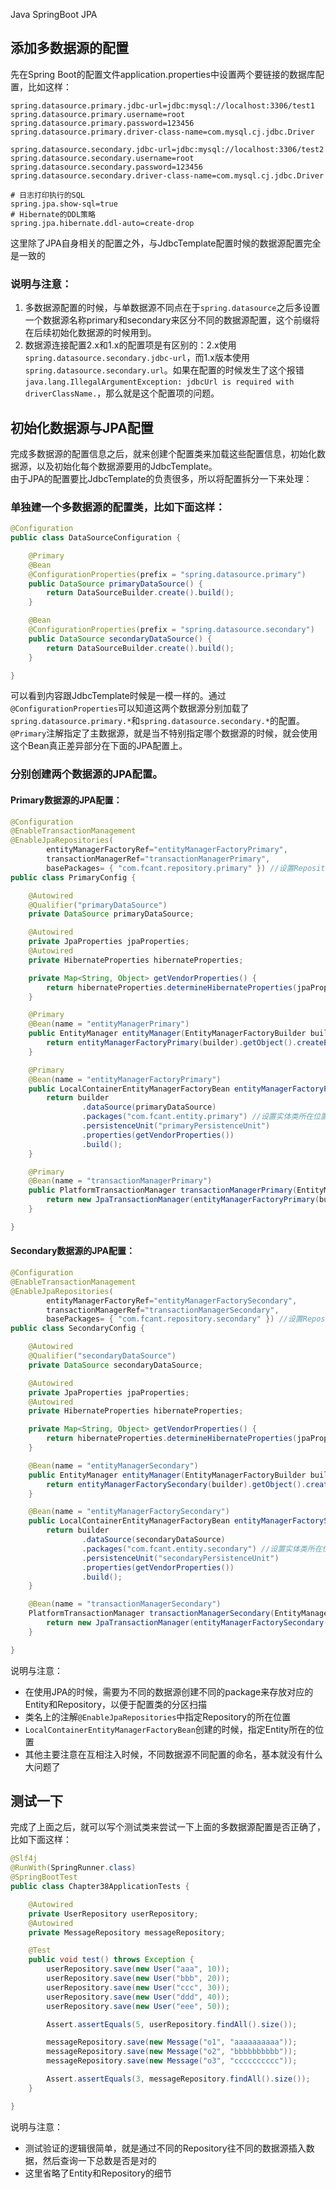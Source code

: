 Java SpringBoot JPA
<a name="waWga"></a>
## 添加多数据源的配置
先在Spring Boot的配置文件application.properties中设置两个要链接的数据库配置，比如这样：
```
spring.datasource.primary.jdbc-url=jdbc:mysql://localhost:3306/test1
spring.datasource.primary.username=root
spring.datasource.primary.password=123456
spring.datasource.primary.driver-class-name=com.mysql.cj.jdbc.Driver

spring.datasource.secondary.jdbc-url=jdbc:mysql://localhost:3306/test2
spring.datasource.secondary.username=root
spring.datasource.secondary.password=123456
spring.datasource.secondary.driver-class-name=com.mysql.cj.jdbc.Driver

# 日志打印执行的SQL
spring.jpa.show-sql=true
# Hibernate的DDL策略
spring.jpa.hibernate.ddl-auto=create-drop
```
这里除了JPA自身相关的配置之外，与JdbcTemplate配置时候的数据源配置完全是一致的
<a name="PsR5C"></a>
### 说明与注意：

1. 多数据源配置的时候，与单数据源不同点在于`spring.datasource`之后多设置一个数据源名称primary和secondary来区分不同的数据源配置，这个前缀将在后续初始化数据源的时候用到。
2. 数据源连接配置2.x和1.x的配置项是有区别的：2.x使用`spring.datasource.secondary.jdbc-url`，而1.x版本使用`spring.datasource.secondary.url`。如果在配置的时候发生了这个报错`java.lang.IllegalArgumentException: jdbcUrl is required with driverClassName.`，那么就是这个配置项的问题。
<a name="fZYij"></a>
## 初始化数据源与JPA配置
完成多数据源的配置信息之后，就来创建个配置类来加载这些配置信息，初始化数据源，以及初始化每个数据源要用的JdbcTemplate。<br />由于JPA的配置要比JdbcTemplate的负责很多，所以将配置拆分一下来处理：
<a name="lwZ6z"></a>
### 单独建一个多数据源的配置类，比如下面这样：
```java
@Configuration
public class DataSourceConfiguration {

    @Primary
    @Bean
    @ConfigurationProperties(prefix = "spring.datasource.primary")
    public DataSource primaryDataSource() {
        return DataSourceBuilder.create().build();
    }

    @Bean
    @ConfigurationProperties(prefix = "spring.datasource.secondary")
    public DataSource secondaryDataSource() {
        return DataSourceBuilder.create().build();
    }

}
```
可以看到内容跟JdbcTemplate时候是一模一样的。通过`@ConfigurationProperties`可以知道这两个数据源分别加载了`spring.datasource.primary.*`和`spring.datasource.secondary.*`的配置。`@Primary`注解指定了主数据源，就是当不特别指定哪个数据源的时候，就会使用这个Bean真正差异部分在下面的JPA配置上。
<a name="qBM6o"></a>
### 分别创建两个数据源的JPA配置。
<a name="OskMC"></a>
#### Primary数据源的JPA配置：
```java
@Configuration
@EnableTransactionManagement
@EnableJpaRepositories(
        entityManagerFactoryRef="entityManagerFactoryPrimary",
        transactionManagerRef="transactionManagerPrimary",
        basePackages= { "com.fcant.repository.primary" }) //设置Repository所在位置
public class PrimaryConfig {

    @Autowired
    @Qualifier("primaryDataSource")
    private DataSource primaryDataSource;

    @Autowired
    private JpaProperties jpaProperties;
    @Autowired
    private HibernateProperties hibernateProperties;

    private Map<String, Object> getVendorProperties() {
        return hibernateProperties.determineHibernateProperties(jpaProperties.getProperties(), new HibernateSettings());
    }

    @Primary
    @Bean(name = "entityManagerPrimary")
    public EntityManager entityManager(EntityManagerFactoryBuilder builder) {
        return entityManagerFactoryPrimary(builder).getObject().createEntityManager();
    }

    @Primary
    @Bean(name = "entityManagerFactoryPrimary")
    public LocalContainerEntityManagerFactoryBean entityManagerFactoryPrimary (EntityManagerFactoryBuilder builder) {
        return builder
                .dataSource(primaryDataSource)
                .packages("com.fcant.entity.primary") //设置实体类所在位置
                .persistenceUnit("primaryPersistenceUnit")
                .properties(getVendorProperties())
                .build();
    }

    @Primary
    @Bean(name = "transactionManagerPrimary")
    public PlatformTransactionManager transactionManagerPrimary(EntityManagerFactoryBuilder builder) {
        return new JpaTransactionManager(entityManagerFactoryPrimary(builder).getObject());
    }

}
```
<a name="AbT6b"></a>
#### Secondary数据源的JPA配置：
```java
@Configuration
@EnableTransactionManagement
@EnableJpaRepositories(
        entityManagerFactoryRef="entityManagerFactorySecondary",
        transactionManagerRef="transactionManagerSecondary",
        basePackages= { "com.fcant.repository.secondary" }) //设置Repository所在位置
public class SecondaryConfig {

    @Autowired
    @Qualifier("secondaryDataSource")
    private DataSource secondaryDataSource;

    @Autowired
    private JpaProperties jpaProperties;
    @Autowired
    private HibernateProperties hibernateProperties;

    private Map<String, Object> getVendorProperties() {
        return hibernateProperties.determineHibernateProperties(jpaProperties.getProperties(), new HibernateSettings());
    }

    @Bean(name = "entityManagerSecondary")
    public EntityManager entityManager(EntityManagerFactoryBuilder builder) {
        return entityManagerFactorySecondary(builder).getObject().createEntityManager();
    }

    @Bean(name = "entityManagerFactorySecondary")
    public LocalContainerEntityManagerFactoryBean entityManagerFactorySecondary (EntityManagerFactoryBuilder builder) {
        return builder
                .dataSource(secondaryDataSource)
                .packages("com.fcant.entity.secondary") //设置实体类所在位置
                .persistenceUnit("secondaryPersistenceUnit")
                .properties(getVendorProperties())
                .build();
    }

    @Bean(name = "transactionManagerSecondary")
    PlatformTransactionManager transactionManagerSecondary(EntityManagerFactoryBuilder builder) {
        return new JpaTransactionManager(entityManagerFactorySecondary(builder).getObject());
    }

}
```
说明与注意：

- 在使用JPA的时候，需要为不同的数据源创建不同的package来存放对应的Entity和Repository，以便于配置类的分区扫描
- 类名上的注解`@EnableJpaRepositories`中指定Repository的所在位置
- `LocalContainerEntityManagerFactoryBean`创建的时候，指定Entity所在的位置
- 其他主要注意在互相注入时候，不同数据源不同配置的命名，基本就没有什么大问题了
<a name="F9Rbh"></a>
## 测试一下
完成了上面之后，就可以写个测试类来尝试一下上面的多数据源配置是否正确了，比如下面这样：
```java
@Slf4j
@RunWith(SpringRunner.class)
@SpringBootTest
public class Chapter38ApplicationTests {

    @Autowired
    private UserRepository userRepository;
    @Autowired
    private MessageRepository messageRepository;

    @Test
    public void test() throws Exception {
        userRepository.save(new User("aaa", 10));
        userRepository.save(new User("bbb", 20));
        userRepository.save(new User("ccc", 30));
        userRepository.save(new User("ddd", 40));
        userRepository.save(new User("eee", 50));

        Assert.assertEquals(5, userRepository.findAll().size());

        messageRepository.save(new Message("o1", "aaaaaaaaaa"));
        messageRepository.save(new Message("o2", "bbbbbbbbbb"));
        messageRepository.save(new Message("o3", "cccccccccc"));

        Assert.assertEquals(3, messageRepository.findAll().size());
    }

}
```
说明与注意：

- 测试验证的逻辑很简单，就是通过不同的Repository往不同的数据源插入数据，然后查询一下总数是否是对的
- 这里省略了Entity和Repository的细节
